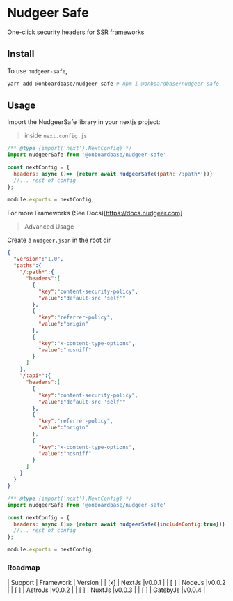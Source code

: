 # Nudgeer Safe

One-click security headers for SSR frameworks

## Install

To use `nudgeer-safe`,

```bash
yarn add @onboardbase/nudgeer-safe # npm i @onboardbase/nudgeer-safe
```

## Usage

Import the NudgeerSafe library in your nextjs project:

> inside `next.config.js`

```js
/** @type {import('next').NextConfig} */
import nudgeerSafe from '@onboardbase/nudgeer-safe'

const nextConfig = {
  headers: async ()=> {return await nudgeerSafe({path:'/:path*'})}
  //... rest of config
};

module.exports = nextConfig;

```
For more Frameworks
(See Docs)[https://docs.nudgeer.com]

> Advanced Usage

Create a `nudgeer.json` in the root dir

```json
{
  "version":"1.0",
  "paths":{
    "/:path*":{
      "headers":[
        {
          "key":"content-security-policy",
          "value":"default-src 'self'"
        },
        {
          "key":"referrer-policy",
          "value":"origin"
        },
        {
          "key":"x-content-type-options",
          "value":"nosniff"
        }
      ]
    },
    "/:api*":{
      "headers":[
        {
          "key":"content-security-policy",
          "value":"default-src 'self'"
        },
        {
          "key":"referrer-policy",
          "value":"origin"
        },
        {
          "key":"x-content-type-options",
          "value":"nosniff"
        }
      ]
    }
  }
}

```

```js
/** @type {import('next').NextConfig} */
import nudgeerSafe from '@onboardbase/nudgeer-safe'

const nextConfig = {
  headers: async ()=> {return await nudgeerSafe({includeConfig:true})}
  //... rest of config
};

module.exports = nextConfig;
```

### Roadmap
| Support | Framework | Version |
| [x]     | NextJs    |v0.0.1   |
| [ ]     | NodeJs    |v0.0.2   |
| [ ]     | AstroJs   |v0.0.2   |
| [ ]     | NuxtJs    |v0.0.3   |
| [ ]     | GatsbyJs  |v0.0.4   |